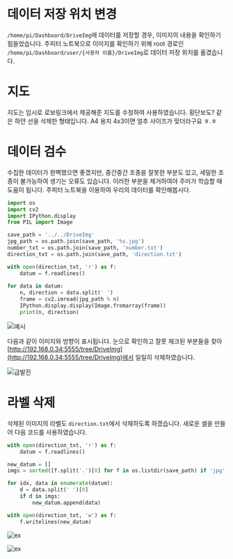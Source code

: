 # 데이터 저장 위치 변경
`/home/pi/Dashboard/DriveImg`에 데이터를 저장할 경우, 이미지의 내용을 확인하기 힘들었습니다. 주피터 노트북으로 이미지를 확인하기 위해 root 경로인 `/home/pi/Dashboard/user/{사용자 이름}/DriveImg`로 데이터 저장 위치를 옮겼습니다.

# 지도
지도는 임시로 로보링크에서 제공해준 지도를 수정하여 사용하였습니다. 횡단보도? 같은 하얀 선을 삭제한 형태입니다. A4 용지 4x3이면 얼추 사이즈가 맞더라구요 ㅎ.ㅎ

# 데이터 검수
수집한 데이터가 완벽했으면 좋겠지만, 중간중간 조종을 잘못한 부분도 있고, 세밀한 조종이 불가능하여 생기는 오류도 있습니다. 이러한 부분을 제거하여야 주미가 학습할 때 도움이 됩니다. 주피터 노트북을 이용하여 우리의 데이터를 확인해봅시다.

```python
import os
import cv2
import IPython.display
from PIL import Image

save_path = '../../DriveImg'
jpg_path = os.path.join(save_path, '%s.jpg')
number_txt = os.path.join(save_path, 'number.txt')
direction_txt = os.path.join(save_path, 'direction.txt')

with open(direction_txt, 'r') as f:
    datum = f.readlines()
    
for data in datum:
    n, direction = data.split(' ')
    frame = cv2.imread(jpg_path % n)
    IPython.display.display(Image.fromarray(frame))
    print(n, direction)
```

![예시](https://img1.daumcdn.net/thumb/R1280x0/?scode=mtistory2&fname=https%3A%2F%2Fblog.kakaocdn.net%2Fdn%2FlhP9n%2FbtqJs5Q6csv%2FDq0dkNr8Y4HqVnJ0AHIuIK%2Fimg.png)

다음과 같이 이미지와 방향이 표시됩니다. 눈으로 확인하고 잘못 체크된 부분들을 찾아 [http://192.168.0.34:5555/tree/DriveImg](http://192.168.0.34:5555/tree/DriveImg)에서 일일히 삭제하였습니다. 

![급발진](https://img1.daumcdn.net/thumb/R1280x0/?scode=mtistory2&fname=https%3A%2F%2Fblog.kakaocdn.net%2Fdn%2Ftdzfy%2FbtqJptk7cDi%2FuRnW8Nsrk611b4zl7zvtZ0%2Fimg.png)

# 라벨 삭제
삭제된 이미지의 라벨도 `direction.txt`에서 삭제하도록 하겠습니다. 새로운 셀을 만들어 다음 코드를 사용하였습니다.

```python
with open(direction_txt, 'r') as f:
    datum = f.readlines()

new_datum = []
imgs = sorted([f.split('.')[0] for f in os.listdir(save_path) if 'jpg' in f])

for idx, data in enumerate(datum):
    d = data.split(' ')[0]
    if d in imgs:
        new_datum.append(data)

with open(direction_txt, 'w') as f:
    f.writelines(new_datum)
```

![ex](https://img1.daumcdn.net/thumb/R1280x0/?scode=mtistory2&fname=https%3A%2F%2Fblog.kakaocdn.net%2Fdn%2Fbad5EA%2FbtqJluSo7oB%2FwDN7bvQGClCVj4YE1VQ03k%2Fimg.png)

![ex](https://img1.daumcdn.net/thumb/R1280x0/?scode=mtistory2&fname=https%3A%2F%2Fblog.kakaocdn.net%2Fdn%2F7JDaR%2FbtqJs5jfBBd%2FkyMAyZDCkc3ZmtupDxXtxK%2Fimg.png)